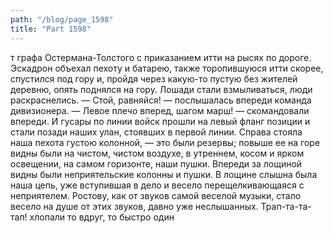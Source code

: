 ```yaml
---
path: "/blog/page_1598"
title: "Part 1598"
---
```


т графа Остермана-Толстого с приказанием итти на рысях по дороге.
Эскадрон объехал пехоту и батарею, также торопившуюся итти скорее, спустился под гору и, пройдя через какую-то пустую без жителей деревню, опять поднялся на гору. Лошади стали взмыливаться, люди раскраснелись.
— Стой, равняйся! — послышалась впереди команда дивизионера.
— Левое плечо вперед, шагом марш! — скомандовали впереди.
И гусары по линии войск прошли на левый фланг позиции и стали позади наших улан, стоявших в первой линии. Справа стояла наша пехота густою колонной, — это были резервы; повыше ее на горе видны были на чистом, чистом воздухе, в утреннем, косом и ярком освещении, на самом горизонте, наши пушки. Впереди за лощиной видны были неприятельские колонны и пушки. В лощине слышна была наша цепь, уже вступившая в дело и весело перещелкивающаяся с неприятелем.
Ростову, как от звуков самой веселой музыки, стало весело на душе от этих звуков, давно уже неслышанных. Трап-та-та-тап! хлопали то вдруг, то быстро один
